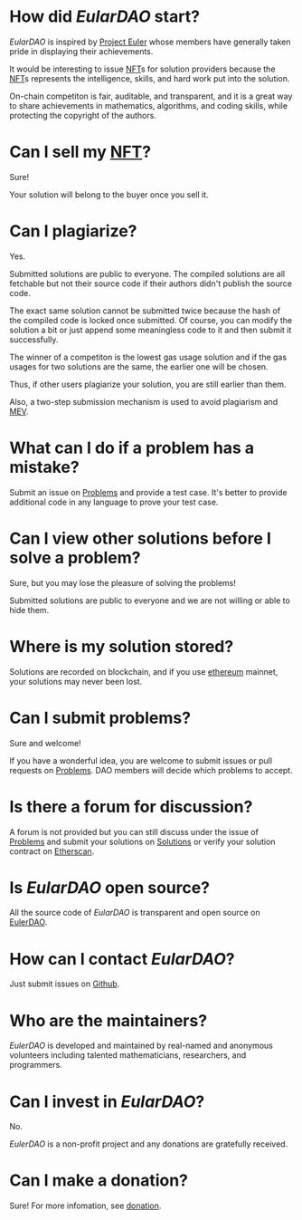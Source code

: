 # How did *EularDAO* start?

*EularDAO* is inspired by [Project Euler](https://projecteuler.net) whose members have generally taken pride in displaying their achievements.

It would be interesting to issue [NFT](https://en.wikipedia.org/wiki/Non-fungible_token)s for solution providers because the [NFT](https://en.wikipedia.org/wiki/Non-fungible_token)s represents the intelligence, skills, and hard work put into the solution.

On-chain competiton is fair, auditable, and transparent, and it is a great way to share achievements in mathematics, algorithms, and coding skills, while protecting the copyright of the authors.

# Can I sell my [NFT](https://en.wikipedia.org/wiki/Non-fungible_token)? 

Sure!

Your solution will belong to the buyer once you sell it.

# Can I plagiarize?

Yes.

Submitted solutions are public to everyone. The compiled solutions are all fetchable but not their source code if their authors didn't publish the source code.

The exact same solution cannot be submitted twice because the hash of the compiled code is locked once submitted. Of course, you can modify the solution a bit or just append some meaningless code to it and then submit it successfully.

The winner of a competiton is the lowest gas usage solution and if the gas usages for two solutions are the same, the earlier one will be chosen.

Thus, if other users plagiarize your solution, you are still earlier than them.

Also, a two-step submission mechanism is used to avoid plagiarism and [MEV](https://github.com/flashbots/mev-research).

# What can I do if a problem has a mistake?

Submit an issue on [Problems](https://github.com/EulerDAO/problems) and provide a test case. It's better to provide additional code in any language to prove your test case.

# Can I view other solutions before I solve a problem?

Sure, but you may lose the pleasure of solving the problems!

Submitted solutions are public to everyone and we are not willing or able to hide them.

# Where is my solution stored?

Solutions are recorded on blockchain, and if you use [ethereum](https://ethereum.org/) mainnet, your solutions may never been lost.

# Can I submit problems?

Sure and welcome!

If you have a wonderful idea, you are welcome to submit issues or pull requests on [Problems](https://github.com/EulerDAO/problems). DAO members will decide which problems to accept.

# Is there a forum for discussion?

A forum is not provided but you can still discuss under the issue of [Problems](https://github.com/EulerDAO/problems) and submit your solutions on [Solutions](https://github.com/EulerDAO/solutions) or verify your solution contract on [Etherscan](https://etherscan.io/).

# Is *EularDAO* open source?

All the source code of *EularDAO* is transparent and open source on [EulerDAO](https://github.com/EulerDAO).

# How can I contact *EularDAO*?

Just submit issues on [Github](https://github.com/EulerDAO).

# Who are the maintainers?

*EulerDAO* is developed and maintained by real-named and anonymous volunteers including talented mathematicians, researchers, and programmers.

# Can I invest in *EularDAO*?

No.

*EulerDAO* is a non-profit project and any donations are gratefully received.

# Can I make a donation?

Sure! For more infomation, see [donation](/donation).
